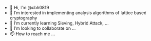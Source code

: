 - 👋 Hi, I’m @cbh0819
- 👀 I’m interested in implementing analysis algorithms of lattice based cryptography
- 🌱 I’m currently learning Sieving, Hybrid Attack, ...
- 💞️ I’m looking to collaborate on ...
- 📫 How to reach me ...

<!---
cbh0819/cbh0819 is a ✨ special ✨ repository because its `README.md` (this file) appears on your GitHub profile.
You can click the Preview link to take a look at your changes.
--->
